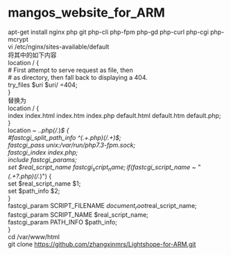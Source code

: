 # mangos_website_for_ARM
apt-get install nginx php git php-cli php-fpm php-gd php-curl php-cgi php-mcrypt  
vi /etc/nginx/sites-available/default  
将其中的如下内容  
location / {  
                # First attempt to serve request as file, then  
                # as directory, then fall back to displaying a 404.  
                try_files $uri $uri/ =404;  
        }          
替换为  
location / {  
                index  index.html index.htm index.php default.html default.htm default.php;  
        }  
location ~ .*\.php(\/.*)*$ {  
                #fastcgi_split_path_info ^(.+\.php)(/.+)$;  
                fastcgi_pass unix:/var/run/php7.3-fpm.sock;  
                fastcgi_index index.php;  
                include fastcgi_params;  
                set $real_script_name $fastcgi_script_name;  
                if ($fastcgi_script_name ~ "(.+?\.php)(/.*)") {  
                        set $real_script_name $1;  
                        set $path_info $2;  
                }  
                fastcgi_param SCRIPT_FILENAME $document_root$real_script_name;  
                fastcgi_param SCRIPT_NAME $real_script_name;  
                fastcgi_param PATH_INFO $path_info;  
        }          
cd /var/www/html  
git clone https://github.com/zhangxinmrs/Lightshope-for-ARM.git
